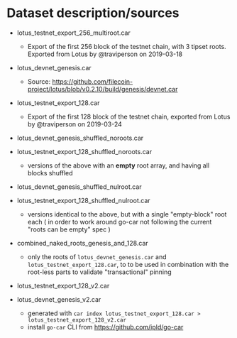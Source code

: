 # Dataset description/sources

- lotus_testnet_export_256_multiroot.car
  - Export of the first 256 block of the testnet chain, with 3 tipset roots. Exported from Lotus by @traviperson on 2019-03-18


- lotus_devnet_genesis.car
  - Source: https://github.com/filecoin-project/lotus/blob/v0.2.10/build/genesis/devnet.car

- lotus_testnet_export_128.car
  - Export of the first 128 block of the testnet chain, exported from Lotus by @traviperson on 2019-03-24


- lotus_devnet_genesis_shuffled_noroots.car
- lotus_testnet_export_128_shuffled_noroots.car
  - versions of the above with an **empty** root array, and having all blocks shuffled

- lotus_devnet_genesis_shuffled_nulroot.car
- lotus_testnet_export_128_shuffled_nulroot.car
  - versions identical to the above, but with a single "empty-block" root each ( in order to work around go-car not following the current "roots can be empty" spec )

- combined_naked_roots_genesis_and_128.car
  - only the roots of `lotus_devnet_genesis.car` and `lotus_testnet_export_128.car`, to to be used in combination with the root-less parts to validate "transactional" pinning

- lotus_testnet_export_128_v2.car
- lotus_devnet_genesis_v2.car
  - generated with `car index lotus_testnet_export_128.car > lotus_testnet_export_128_v2.car`
  - install `go-car` CLI from https://github.com/ipld/go-car
